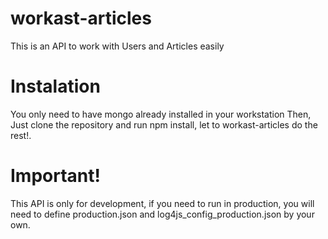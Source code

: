 # workast-articles
This is an API to work with Users and Articles easily 

# Instalation
You only need to have mongo already installed in your workstation
Then, Just clone the repository and run npm install, let to workast-articles do the rest!.


# Important!
This API is only for development, if you need to run in production, you will need to define production.json and log4js_config_production.json by your own. 
